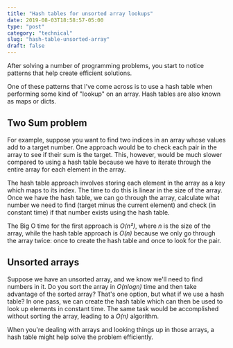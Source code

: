 ```yaml
---
title: "Hash tables for unsorted array lookups"
date: 2019-08-03T18:58:57-05:00
type: "post"
category: "technical"
slug: "hash-table-unsorted-array"
draft: false
---
```


After solving a number of programming problems, you start to notice patterns
that help create efficient solutions.

One of these patterns that I've come across is to use a hash table when
performing some kind of "lookup" on an array. Hash tables are also known as
maps or dicts.

## Two Sum problem

For example, suppose you want to find two indices in an array whose values
add to a target number. One approach would be to check each pair in the
array to see if their sum is the target. This, however, would be much slower
compared to using a hash table because we have to iterate through the entire
array for each element in the array.

The hash table approach involves storing each element in the array as a key
which maps to its index. The time to do this is linear in the size of the
array. Once we have the hash table, we can go through the array, calculate what
number we need to find (target minus the current element) and check (in
constant time) if that number exists using the hash table.

The Big O time for the first approach is *O(n²)*, where *n* is the size of the
array, while the hash table approach is *O(n)* because we only go through the
array twice: once to create the hash table and once to look for the pair.

## Unsorted arrays

Suppose we have an unsorted array, and we know we'll need to find numbers in it.
Do you sort the array in *O(nlogn)* time and then take advantage of the sorted
array? That's one option, but what if we use a hash table? In one pass, we can
create the hash table which can then be used to look up elements in constant
time. The same task would be accomplished without sorting the array, leading
to a *O(n)* algorithm.

When you're dealing with arrays and looking things up in those arrays, a hash
table might help solve the problem efficiently.
